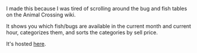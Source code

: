 I made this because I was tired of scrolling around the bug and fish tables on the Animal Crossing wiki.

It shows you which fish/bugs are available in the current month and current hour, categorizes them, and sorts the categories by sell price.

It's hosted [here](https://holzmanj.github.io/ACNH-Critter-Clock/).

